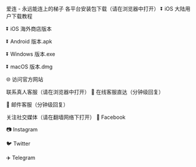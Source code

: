 爱连 - 永远能连上的梯子
各平台安装包下载（请在浏览器中打开）
⏬ iOS 大陆用户下载教程

⏬ iOS 海外商店版本

⏬ Android 版本.apk

⏬ Windows 版本.exe

⏬ macOS 版本.dmg

🌐 访问官方网站

联系真人客服（请在浏览器中打开）
💬 在线客服直达（分钟级回复）

📧 邮件客服（分钟级回复）

关注社交媒体（请在翻墙网络下打开）
👫 Facebook

📷 Instagram

🐦 Twitter

✈️ Telegram
